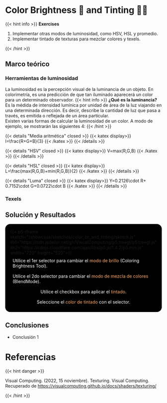 # Color Brightness 🌟 and Tinting 👩‍🎨

{{< hint info >}}
<b> Exercises </b>

1. Implementar otras modos de luminosidad, como HSV, HSL y promedio.
2. Implementar tintado de texturas para mezclar colores y texels.

{{< /hint >}}

## Marco teórico

### Herramientas de luminosidad

La luminosidad es la percepción visual de la luminancia de un objeto. En colorimetría, es una predicción de que tan iluminado aparecerá un color para un determinado observador.
{{< hint info >}}
**¿Qué es la luminancia?**
Es la médida de intensidad lumínica por unidad de área de la luz viajando en una determinada dirección. Es decir, describe la cantidad de luz que pasa a través, es emitida o reflejada de un área particular.  
Existen varias formas de calcular la luminosidad de un color. A modo de ejemplo, se mostrarán las siguientes 4:
{{< /hint >}}

{{< details "Media aritmética" closed >}}
{{< katex display>}}
I=\frac{R+G+B}{3}
{{< /katex >}}
{{< /details >}}

{{< details "HSV" closed >}}
{{< katex display>}}
V=max(R,G,B)
{{< /katex >}}
{{< /details >}}

{{< details "HSL" closed >}}
{{< katex display>}}
L=\frac{max(R,G,B)+min(R,G,B)}{2}
{{< /katex >}}
{{< /details >}}

{{< details "Luma" closed >}}
{{< katex display>}}
Y=0.2126\cdot R+ 0.7152\cdot G+0.0722\cdot B
{{< /katex >}}
{{< /details >}}

### Texels



## Solución y Resultados
<div style="display:flex; flex-direction: column; align-items: center; justify-content: center;" id="cbat">
{{< p5-iframe sketch="/showcase/sketches/color_br_and_tinting/sketch.js" lib1="https://cdn.jsdelivr.net/gh/VisualComputing/p5.treegl/p5.treegl.js" lib2="https://cdnjs.cloudflare.com/ajax/libs/p5.js/1.4.2/p5.min.js" width="720" height="520">}}

<div style="color: white;padding: 0.5rem;">Utilice el 1er selector para cambiar el <span style="color: #FFAA66">modo de brillo</span> (Coloring Brightness Tool).</div>
<div style="color: white;padding: 0.5rem;">Utilice el 2do selector para cambiar el <span style="color: #FFAA66">modo de mezcla de colores </span>(BlendMode).</div>
<div style="color: white;padding: 0.5rem;">Utilice el checkbox para aplicar el <span style="color: #FFAA66">tintado</span>.</div>
<div style="color: white;padding: 0.5rem;">Seleccione el <span style="color: #FFAA66">color de tintado</span> con el selector.</div>
</div>

## Conclusiones

- Conclusión 1

# Referencias

{{< hint danger >}}

Visual Computing. (2022, 15 noviembre). Texturing. Visual Computing. Recuperado de https://visualcomputing.github.io/docs/shaders/texturing/

{{< /hint >}}

<style>
    #cbat{
        background-color: black;
        border-radius: 1rem;
        padding: 1rem;
    }
    #cbat iframe{
        border: none;
    }
</style>
